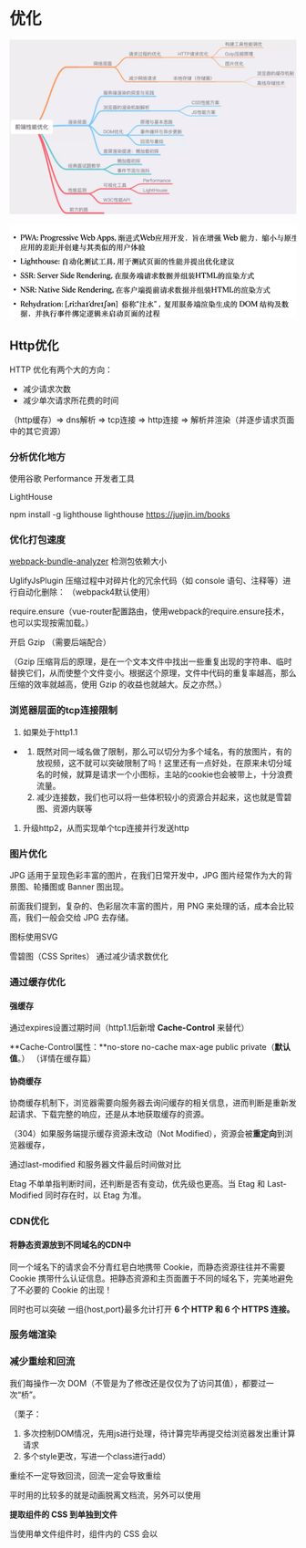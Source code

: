 # 优化

![img](images/clipboard.png)

![image-20201227143655635](images/image-20201227143655635.png)



## Http优化

HTTP 优化有两个大的方向：

- 减少请求次数
- 减少单次请求所花费的时间

（http缓存）=> dns解析 => tcp连接 => http连接 => 解析并渲染（并逐步请求页面中的其它资源）

### **分析优化地方**

使用谷歌 Performance 开发者工具

LightHouse 

npm install -g lighthouse lighthouse https://juejin.im/books

### **优化打包速度**

[webpack-bundle-analyzer](https://www.npmjs.com/package/webpack-bundle-analyzer) 检测包依赖大小

UglifyJsPlugin  压缩过程中对碎片化的冗余代码（如 console 语句、注释等）进行自动化删除： （webpack4默认使用）

require.ensure（vue-router配置路由，使用webpack的require.ensure技术，也可以实现按需加载。）

开启 Gzip （需要后端配合）

（Gzip 压缩背后的原理，是在一个文本文件中找出一些重复出现的字符串、临时替换它们，从而使整个文件变小。根据这个原理，文件中代码的重复率越高，那么压缩的效率就越高，使用 Gzip 的收益也就越大。反之亦然。）

### **浏览器层面的tcp连接限制**

1. 如果处于http1.1

- 1. 既然对同一域名做了限制，那么可以切分为多个域名，有的放图片，有的放视频，这不就可以突破限制了吗！这里还有一点好处，在原来未切分域名的时候，就算是请求一个小图标，主站的cookie也会被带上，十分浪费流量。
  2. 减少连接数，我们也可以将一些体积较小的资源合并起来，这也就是雪碧图、资源内联等

1. 升级http2，从而实现单个tcp连接并行发送http

### **图片优化**

JPG 适用于呈现色彩丰富的图片，在我们日常开发中，JPG 图片经常作为大的背景图、轮播图或 Banner 图出现。

前面我们提到，复杂的、色彩层次丰富的图片，用 PNG 来处理的话，成本会比较高，我们一般会交给 JPG 去存储。

图标使用SVG

雪碧图（CSS Sprites） 通过减少请求数优化

### **通过缓存优化**

#### **强缓存**

通过expires设置过期时间（http1.1后新增 **Cache-Control** 来替代）

 **Cache-Control属性：**no-store  no-cache  max-age  public private（**默认值**。）  （详情在缓存篇）

#### **协商缓存**

协商缓存机制下，浏览器需要向服务器去询问缓存的相关信息，进而判断是重新发起请求、下载完整的响应，还是从本地获取缓存的资源。

（304）如果服务端提示缓存资源未改动（Not Modified），资源会被**重定向**到浏览器缓存，

通过last-modified 和服务器文件最后时间做对比

Etag 不单单指判断时间，还判断是否有变动，优先级也更高。当 Etag 和 Last-Modified 同时存在时，以 Etag 为准。

### **CDN优化**

#### **将静态资源放到不同域名的CDN中**

同一个域名下的请求会不分青红皂白地携带 Cookie，而静态资源往往并不需要 Cookie 携带什么认证信息。把静态资源和主页面置于不同的域名下，完美地避免了不必要的 Cookie 的出现！

同时也可以突破 一组{host,port}最多允计打开 **6 个 HTTP 和 6 个 HTTPS 连接。**

### **服务端渲染**

### **减少重绘和回流**

我们每操作一次 DOM（不管是为了修改还是仅仅为了访问其值），都要过一次“桥”。

（栗子：

1. 多次控制DOM情况，先用js进行处理，待计算完毕再提交给浏览器发出重计算请求
2. 多个style更改，写进一个class进行add）

重绘不一定导致回流，回流一定会导致重绘

平时用的比较多的就是动画脱离文档流，另外可以使用



 **提取组件的 CSS 到单独到文件**

当使用单文件组件时，组件内的 CSS 会以 <style> 标签的方式通过 JavaScript 动态注入。这有一些小小的**运行时开销**，将所有组件的 CSS 提取到同一个文件可以避免这个问题，也会让 CSS 更好地进行压缩和缓存。



## Vue优化

**编码优化**

尽量不要将所有的数据都放在data中，data中的数据都会增加getter和setter，会收集对应的 watcher

vue 在 v-for 时给每项元素绑定事件尽量用事件代理

拆分组件( 提高复用性、增加代码的可维护性,减少不必要的渲染 )

v-if 当值为false时内部指令不会执行,具有阻断功能，很多情况下使用v-if替代v-show

合理使用路由懒加载、异步组件

Object.freeze 冻结数据

## 总结说法

首先从http请求方面着手优化

一般都是亮点，减少请求和减少包体积

比如图片来说，可以通过选择合适的图片格式，比如jpg，png，webp等小体积格式，图标尽量是用SVG

另外我有通过写一个node小工具将图片再次通过tinypng再次压缩，

另外 如果公司资源足够的话，可以将静态资源放静态服务器部署CDN，可以减少不必要的cookie携带和突破HTTP的请求限制，

像js等请求后置，避免阻塞关键路径渲染

另外就是从缓存着手，静态资源走强缓存，其他资源尽量走协商缓存，

包体积方面基本都是从webpack配置着手，比如进行配置gzip、代码压缩，treeshark，去除console等等进行优化

另外从DOM上优化 对频繁触发事件进行防抖节流措施，减少DOM操作，使用文档碎片，动画脱离文档流，使用RAF，优化无限滚动的虚拟列表，进行异步的视图更新

其次就是用户体验方面的优化，使用骨架屏和SSR渲染

另外就是框架方面的合理运用，异步等待的恰当使用。

// TODO：

## 参考资料

[< 前端性能量化标准 >](https://developer.aliyun.com/article/598162)